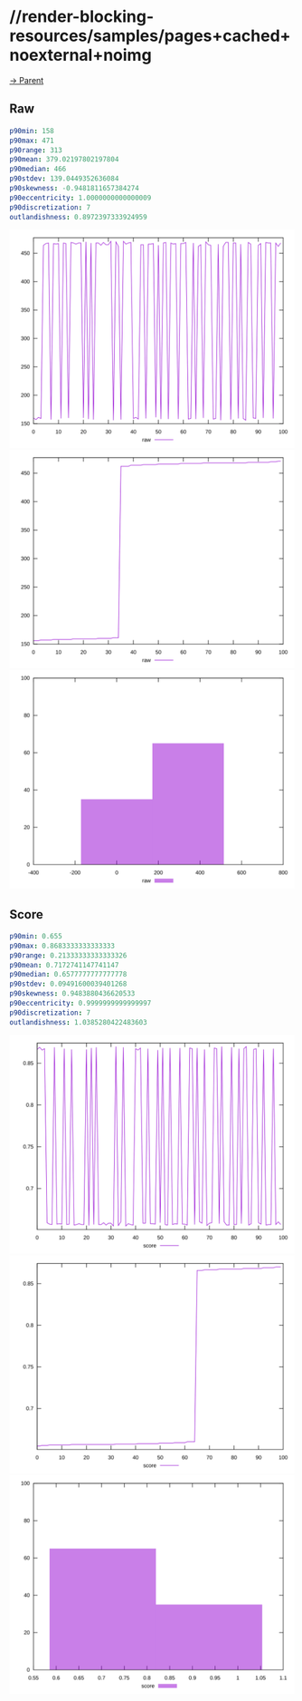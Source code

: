 
# //render-blocking-resources/samples/pages+cached+noexternal+noimg

[→ Parent](../..)


## Raw


```yaml
p90min: 158
p90max: 471
p90range: 313
p90mean: 379.02197802197804
p90median: 466
p90stdev: 139.0449352636084
p90skewness: -0.9481811657384274
p90eccentricity: 1.0000000000000009
p90discretization: 7
outlandishness: 0.8972397333924959

```

![PLOT: raw-values](./raw/values.svg)![PLOT: raw-sorted](./raw/sorted.svg)![PLOT: raw-histogram](./raw/histogram.svg)
## Score


```yaml
p90min: 0.655
p90max: 0.8683333333333333
p90range: 0.21333333333333326
p90mean: 0.7172741147741147
p90median: 0.6577777777777778
p90stdev: 0.09491600039401268
p90skewness: 0.9483880436620533
p90eccentricity: 0.9999999999999997
p90discretization: 7
outlandishness: 1.0385280422483603

```

![PLOT: score-values](./score/values.svg)![PLOT: score-sorted](./score/sorted.svg)![PLOT: score-histogram](./score/histogram.svg)